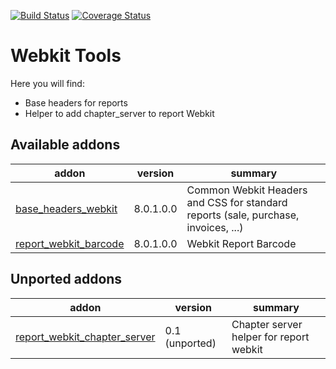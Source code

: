 [![Build Status](https://travis-ci.org/OCA/webkit-tools.svg?branch=8.0)](https://travis-ci.org/OCA/webkit-tools)
[![Coverage Status](https://img.shields.io/coveralls/OCA/webkit-tools.svg?branch=8.0)](https://coveralls.io/r/OCA/webkit-tools?branch=8.0)

Webkit Tools
============

Here you will find:

* Base headers for reports
* Helper to add chapter_server to report Webkit

[//]: # (addons)
Available addons
----------------
addon | version | summary
--- | --- | ---
[base_headers_webkit](base_headers_webkit/) | 8.0.1.0.0 | Common Webkit Headers and CSS for standard reports (sale, purchase, invoices, ...)
[report_webkit_barcode](report_webkit_barcode/) | 8.0.1.0.0 | Webkit Report Barcode

Unported addons
---------------
addon | version | summary
--- | --- | ---
[report_webkit_chapter_server](report_webkit_chapter_server/) | 0.1 (unported) | Chapter server helper for report webkit

[//]: # (end addons)
